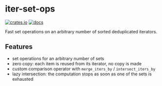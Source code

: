 # iter-set-ops

[![crates.io](https://img.shields.io/crates/v/iter-set-ops)](https://crates.io/crates/iter-set-ops)
[![docs](https://img.shields.io/docsrs/iter-set-ops)](https://docs.rs/iter-set-ops)

Fast set operations on an arbitrary number of sorted deduplicated iterators.

## Features

- set operations for an arbitrary number of sets
- zero copy: each item is reused from its iterator, no copy is made
- custom comparison operator with `merge_iters_by` / `intersect_iters_by`
- lazy intersection: the computation stops as soon as one of the sets is exhausted
